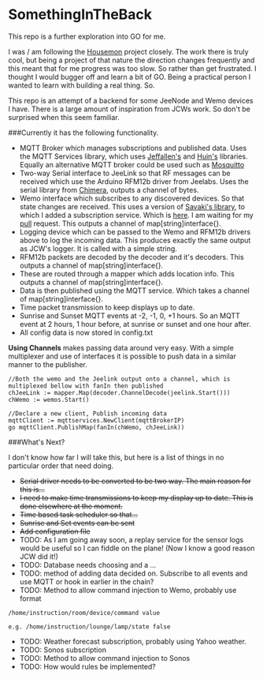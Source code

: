 SomethingInTheBack
==================

This repo is a further exploration into GO for me.

I was / am following the [Housemon](https://github.com/jcw/housemon) project closely. The work there is truly cool, but being a project of that nature the direction changes frequently and this meant that for me progress was too slow. So rather than get frustrated. I thought I would bugger off and learn a bit of GO. Being a practical person I wanted to learn with building a real thing. So.

This repo is an attempt of a backend for some JeeNode and Wemo devices I have. There is a large amount of inspiration from JCWs work. So don't be surprised when this seem familiar.

###Currently it has the following functionality.

- MQTT Broker which manages subscriptions and published data. Uses the MQTT Services library, which uses [Jeffallen's](https://github.com/jeffallen/mqtt) and [Huin's](https://github.com/huin/mqtt) libraries. Equally an alternative MQTT broker could be used such as [Mosquitto](http://mosquitto.org)
- Two-way Serial interface to JeeLink so that RF messages can be received which use the Arduino RFM12b driver from Jeelabs. Uses the serial library from [Chimera](https://github.com/chimera/rs232), outputs a channel of bytes.
- Wemo interface which subscribes to any discovered devices. So that state changes are received. This uses a version of [Savaki's library](https://github.com/savaki/go.wemo), to which I added a subscription service. Which is [here](https://github.com/danward79/go.wemo). I am waiting for my [pull](https://github.com/savaki/go.wemo/pull/1) request. This outputs a channel of map[string]interface{}.
- Logging device which can be passed to the Wemo and RFM12b drivers above to log the incoming data. This produces exactly the same output as JCW's logger. It is called with a simple string.
- RFM12b packets are decoded by the decoder and it's decoders. This outputs a channel of map[string]interface{}.
- These are routed through a mapper which adds location info. This outputs a channel of map[string]interface{}.
- Data is then published using the MQTT service. Which takes a channel of map[string]interface{}.
- Time packet transmission to keep displays up to date.
- Sunrise and Sunset MQTT events at -2, -1, 0, +1 hours. So an MQTT event at 2 hours, 1 hour before, at sunrise or sunset and one hour after.
- All config data is now stored in config.txt

**Using Channels** makes passing data around very easy. With a simple multiplexer and use of interfaces it is possible to push data in a similar manner to the publisher.

```
//Both the wemo and the Jeelink output onto a channel, which is multiplexed bellow with fanIn then published
chJeeLink := mapper.Map(decoder.ChannelDecode(jeelink.Start()))
chWemo := wemos.Start()

//Declare a new client, Publish incoming data
mqttClient := mqttservices.NewClient(mqttBrokerIP)
go mqttClient.PublishMap(fanIn(chWemo, chJeeLink))
```

###What's Next?

I don't know how far I will take this, but here is a list of things in no particular order that need doing.

- ~~Serial driver needs to be converted to be two way. The main reason for this is...~~
- ~~I need to make time transmissions to keep my display up to date. This is done elsewhere at the moment.~~
- ~~Time based task scheduler so that...~~
- ~~Sunrise and Set events can be sent~~
- ~~Add configuration file~~
- TODO: As I am going away soon, a replay service for the sensor logs would be useful so I can fiddle on the plane! (Now I know a good reason JCW did it!)
- TODO: Database needs choosing and a ...
- TODO: method of adding data decided on. Subscribe to all events and use MQTT or hook in earlier in the chain?
- TODO: Method to allow command injection to Wemo, probably use format

```
/home/instruction/room/device/command value

e.g. /home/instruction/lounge/lamp/state false
```
- TODO: Weather forecast subscription, probably using Yahoo weather.
- TODO: Sonos subscription
- TODO: Method to allow command injection to Sonos
- TODO: How would rules be implemented?

